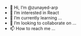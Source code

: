 - 👋 Hi, I’m @zunayed-arp
- 👀 I’m interested in React
- 🌱 I’m currently learning ...
- 💞️ I’m looking to collaborate on ...
- 📫 How to reach me ...

<!---
zunayed-arp/zunayed-arp is a ✨ special ✨ repository because its `README.md` (this file) appears on your GitHub profile.
You can click the Preview link to take a look at your changes.
--->
